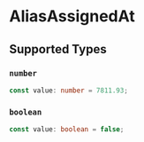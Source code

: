 # AliasAssignedAt


## Supported Types

### `number`

```typescript
const value: number = 7811.93;
```

### `boolean`

```typescript
const value: boolean = false;
```

